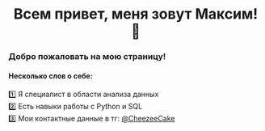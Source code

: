 <div align="center"> <h1> Всем привет, меня зовут Максим! 👋</div>

### Добро пожаловать на мою страницу!

#### Несколько слов о себе:<br>
1️⃣ Я специалист в области анализа данных <br>
2️⃣ Есть навыки работы с Python и SQL <br>
3️⃣ Мои контактные данные в тг: <a href="https://t.me/CheezeeCake">@CheezeeCake</a><br>
